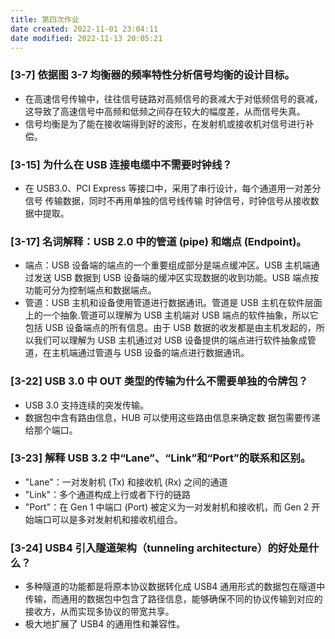 ```yaml
---
title: 第四次作业
date created: 2022-11-01 23:04:11
date modified: 2022-11-13 20:05:21
---
```


### [3-7] 依据图 3-7 均衡器的频率特性分析信号均衡的设计目标。

- 在高速信号传输中，往往信号链路对高频信号的衰减大于对低频信号的衰减，这导致了高速信号中高频和低频之间存在较大的幅度差，从而信号失真。
- 信号均衡是为了能在接收端得到好的波形，在发射机或接收机对信号进行补偿。

### [3-15] 为什么在 USB 连接电缆中不需要时钟线？

- 在 USB3.0、PCI Express 等接口中，采用了串行设计，每个通道用一对差分信号 传输数据，同时不再用单独的信号线传输 时钟信号，时钟信号从接收数据中提取。

### [3-17] 名词解释：USB 2.0 中的管道 (pipe) 和端点 (Endpoint)。

- 端点：USB 设备端的端点的一个重要组成部分是端点缓冲区。USB 主机端通过发送 USB 数据到 USB 设备端的缓冲区实现数据的收到功能。USB 端点按功能可分为控制端点和数据端点。
- 管道：USB 主机和设备使用管道进行数据通讯。管道是 USB 主机在软件层面上的一个抽象.管道可以理解为 USB 主机端对 USB 端点的软件抽象，所以它包括 USB 设备端点的所有信息。由于 USB 数据的收发都是由主机发起的，所以我们可以理解为 USB 主机通过对 USB 设备提供的端点进行软件抽象成管道，在主机端通过管道与 USB 设备的端点进行数据通讯。

### [3-22] USB 3.0 中 OUT 类型的传输为什么不需要单独的令牌包？

- USB 3.0 支持连续的突发传输。
- 数据包中含有路由信息，HUB 可以使用这些路由信息来确定数 据包需要传递给那个端口。

### [3-23] 解释 USB 3.2 中“Lane”、“Link”和“Port”的联系和区别。

- "Lane"：一对发射机 (Tx) 和接收机 (Rx) 之间的通道
- "Link"：多个通道构成上行或者下行的链路
- "Port"：在 Gen 1 中端口 (Port) 被定义为一对发射机和接收机，而 Gen 2 开始端口可以是多对发射机和接收机组合。

### [3-24] USB4 引入隧道架构（tunneling architecture）的好处是什么？

- 多种隧道的功能都是将原本协议数据转化成 USB4 通用形式的数据包在隧道中传输，而通用的数据包中包含了路径信息，能够确保不同的协议传输到对应的接收方，从而实现多协议的带宽共享。
- 极大地扩展了 USB4 的通用性和兼容性。
